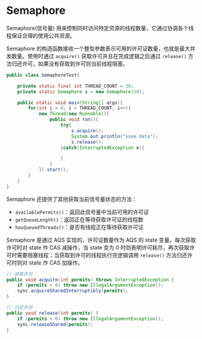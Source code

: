 # Semaphore

Semaphore(信号量) 用来控制同时访问特定资源的线程数量，它通过协调各个线程保证合理的使用公共资源。

Semaphore 的构造函数接收一个整型参数表示可用的许可证数量，也就是最大并发数量。使用时通过 `acquire()` 获取许可并且在完成逻辑之后通过 `release()` 方法归还许可，如果没有获取到许可则当前线程阻塞。
```java
public class SemaphoreTest{

    private static final int THREAD_COUNT = 30;
    private static Semaphore s = new Semaphore(10);

    public static void main(String[] args){
        for(int i = 0; i < THREAD_COUNT; i++){
            new Thread(new Runnable(){
                public void run(){
                    try{
                        s.acquire();
                        System.out.println("save data");
                        s.release();
                    }catch(InterruptedException e){

                    }
                }
            }).start();
        }
    }
}
```
Semaphore 还提供了其他获取当前信号量状态的方法：
- `availablePermits()`：返回此信号量中当前可用的许可证
- `getQueueLength()`：返回正在等待获取许可证的线程数
- `hasQueuedThreads()`：是否有线程正在等待获取许可证

Semaphore 是通过 AQS 实现的，许可证数量作为 AQS 的 state 变量。每次获取许可时对 state 作 CAS 减操作，当 state 变为 0 时则表明许可耗尽，再次获取许可时需要阻塞线程；当获取到许可的线程执行完逻辑调用 `release()` 方法归还许可时则对 state 作 CAS 加操作。
```java
// 获取许可
public void acquire(int permits) throws InterruptedException {
    if (permits < 0) throw new IllegalArgumentException();
    sync.acquireSharedInterruptibly(permits);
}

// 归还许可
public void release(int permits) {
    if (permits < 0) throw new IllegalArgumentException();
    sync.releaseShared(permits);
}
```